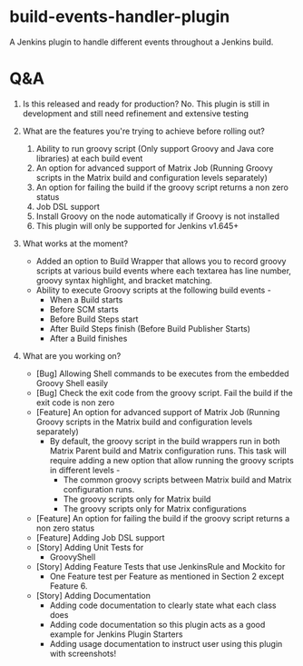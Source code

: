 # build-events-handler-plugin
A Jenkins plugin to handle different events throughout a Jenkins build.

# Q&A
1. Is this released and ready for production?
No. This plugin is still in development and still need refinement and extensive testing

2. What are the features you're trying to achieve before rolling out?
    1. Ability to run groovy script (Only support Groovy and Java core libraries) at each build event
    2. An option for advanced support of Matrix Job (Running Groovy scripts in the Matrix build and
    configuration levels separately)
    3. An option for failing the build if the groovy script returns a non zero status
    4. Job DSL support
    5. Install Groovy on the node automatically if Groovy is not installed
    6. This plugin will only be supported for Jenkins v1.645+

3. What works at the moment?
    * Added an option to Build Wrapper that allows you to record groovy scripts at various build events
    where each textarea has line number, groovy syntax highlight, and bracket matching.
    * Ability to execute Groovy scripts at the following build events -
        * When a Build starts
        * Before SCM starts
        * Before Build Steps start
        * After Build Steps finish (Before Build Publisher Starts)
        * After a Build finishes

4. What are you working on?
    * [Bug] Allowing Shell commands to be executes from the embedded Groovy Shell easily
    * [Bug] Check the exit code from the groovy script. Fail the build if the exit code is non zero
    * [Feature] An option for advanced support of Matrix Job (Running Groovy scripts in the Matrix build and
      configuration levels separately)
        * By default, the groovy script in the build wrappers run in both Matrix Parent build and
        Matrix configuration runs. This task will require adding a new option that allow running
        the groovy scripts in different levels -
            * The common groovy scripts between Matrix build and Matrix configuration runs.
            * The groovy scripts only for Matrix build
            * The groovy scripts only for Matrix configurations
    * [Feature] An option for failing the build if the groovy script returns a non zero status
    * [Feature] Adding Job DSL support
    * [Story] Adding Unit Tests for
        * GroovyShell
    * [Story] Adding Feature Tests that use JenkinsRule and Mockito for
        * One Feature test per Feature as mentioned in Section 2 except Feature 6.
    * [Story] Adding Documentation
        * Adding code documentation to clearly state what each class does
        * Adding code documentation so this plugin acts as a good example for Jenkins Plugin Starters
        * Adding usage documentation to instruct user using this plugin with screenshots!

